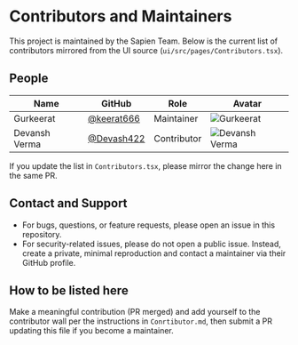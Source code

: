 # Contributors and Maintainers

This project is maintained by the Sapien Team. Below is the current list of contributors mirrored from the UI source (`ui/src/pages/Contributors.tsx`).

## People

| Name | GitHub | Role | Avatar |
|------|--------|------|--------|
| Gurkeerat | [@keerat666](https://github.com/keerat666) | Maintainer | ![Gurkeerat](https://avatars.githubusercontent.com/u/18071315?v=4) |
| Devansh Verma | [@Devash422](https://github.com/Devash422) | Contributor | ![Devansh Verma](https://avatars.githubusercontent.com/u/65439049?v=4) |

If you update the list in `Contributors.tsx`, please mirror the change here in the same PR.

## Contact and Support

- For bugs, questions, or feature requests, please open an issue in this repository.
- For security-related issues, please do not open a public issue. Instead, create a private, minimal reproduction and contact a maintainer via their GitHub profile.

## How to be listed here

Make a meaningful contribution (PR merged) and add yourself to the contributor wall per the instructions in `Conrtibutor.md`, then submit a PR updating this file if you become a maintainer.
